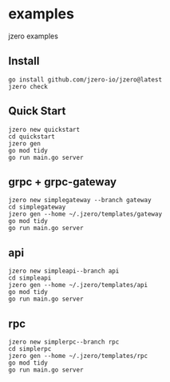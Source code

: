 # examples
jzero examples

## Install

```shell
go install github.com/jzero-io/jzero@latest
jzero check
```

## Quick Start

```shell
jzero new quickstart
cd quickstart
jzero gen
go mod tidy
go run main.go server
```

## grpc + grpc-gateway

```shell
jzero new simplegateway --branch gateway
cd simplegateway
jzero gen --home ~/.jzero/templates/gateway
go mod tidy
go run main.go server
```

## api

```shell
jzero new simpleapi--branch api
cd simpleapi
jzero gen --home ~/.jzero/templates/api
go mod tidy
go run main.go server
```

## rpc

```shell
jzero new simplerpc--branch rpc
cd simplerpc
jzero gen --home ~/.jzero/templates/rpc
go mod tidy
go run main.go server
```
